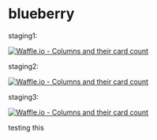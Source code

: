 # blueberry

staging1:

[![Waffle.io - Columns and their card count](https://badge-staging1.waffle.io/waffleio/blueberry.svg?columns=all)](https://waffle.io/waffleio/blueberry)

staging2:

[![Waffle.io - Columns and their card count](https://badge-staging2.waffle.io/waffleio/blueberry.svg?columns=all)](https://waffle.io/waffleio/blueberry)

staging3:

[![Waffle.io - Columns and their card count](https://badge-staging3.waffle.io/waffleio/blueberry.svg?columns=all)](https://waffle.io/waffleio/blueberry)


testing this 
